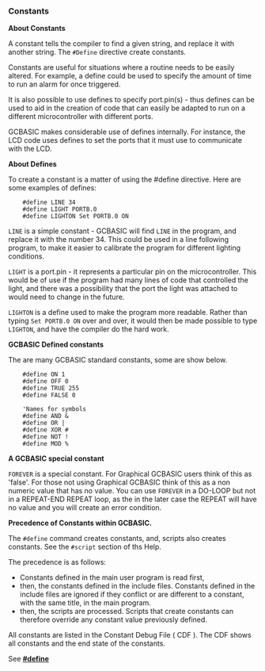 <div class="section">

<div class="titlepage">

<div>

<div>

### <span id="_constants"></span>Constants

</div>

</div>

</div>

<span class="strong">**About Constants**</span>

A constant tells the compiler to find a given string, and replace it
with another string. The `#Define` directive create constants.

Constants are useful for situations where a routine needs to be easily
altered. For example, a define could be used to specify the amount of
time to run an alarm for once triggered.

It is also possible to use defines to specify port.pin(s) - thus defines
can be used to aid in the creation of code that can easily be adapted to
run on a different microcontroller with different ports.

GCBASIC makes considerable use of defines internally. For instance, the
LCD code uses defines to set the ports that it must use to communicate
with the LCD.

<span class="strong">**About Defines**</span>

To create a constant is a matter of using the \#define directive. Here
are some examples of defines:

``` screen
    #define LINE 34
    #define LIGHT PORTB.0
    #define LIGHTON Set PORTB.0 ON
```

`LINE` is a simple constant - GCBASIC will find `LINE` in the program,
and replace it with the number 34. This could be used in a line
following program, to make it easier to calibrate the program for
different lighting conditions.

`LIGHT` is a port.pin - it represents a particular pin on the
microcontroller. This would be of use if the program had many lines of
code that controlled the light, and there was a possibility that the
port the light was attached to would need to change in the future.

`LIGHTON` is a define used to make the program more readable. Rather
than typing `Set PORTB.0 ON` over and over, it would then be made
possible to type `LIGHTON`, and have the compiler do the hard work.

<span class="strong">**GCBASIC Defined constants**</span>

The are many GCBASIC standard constants, some are show below.

``` screen
    #define ON 1
    #define OFF 0
    #define TRUE 255
    #define FALSE 0

    'Names for symbols
    #define AND &
    #define OR |
    #define XOR #
    #define NOT !
    #define MOD %
```

<span class="strong">**A GCBASIC special constant**</span>

`FOREVER` is a special constant. For Graphical GCBASIC users think of
this as 'false'. For those not using Graphical GCBASIC think of this as
a non numeric value that has no value. You can use `FOREVER` in a
DO-LOOP but not in a REPEAT-END REPEAT loop, as the in the later case
the REPEAT will have no value and you will create an error condition.

<span class="strong">**Precedence of Constants within
GCBASIC.**</span>  
  
The `#define` command creates constants, and, scripts also creates
constants. See the `#script` section of ths Help.  
  
The precedence is as follows:

<div class="itemizedlist">

-   Constants defined in the main user program is read first,
-   then, the constants defined in the include files. Constants defined
    in the include files are ignored if they conflict or are different
    to a constant, with the same title, in the main program.
-   then, the scripts are processed. Scripts that create constants can
    therefore override any constant value previously defined.

</div>

All constants are listed in the Constant Debug File ( CDF ). The CDF
shows all constants and the end state of the constants.  
  

See <span
class="strong">**<a href="__define.html" class="link" title="#DEFINE">#define</a>**</span>

</div>
